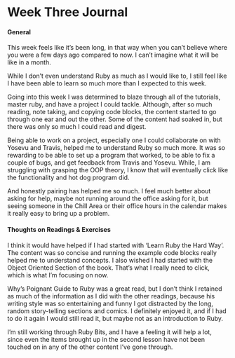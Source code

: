 # Week Three Journal

#### General
This week feels like it’s been long, in that way when you can’t believe where you were a few days ago compared to now. I can’t imagine what it will be like in a month.

While I don’t even understand Ruby as much as I would like to, I still feel like I have been able to learn so much more than I expected to this week.

Going into this week I was determined to blaze through all of the tutorials, master ruby, and have a project I could tackle. Although, after so much reading, note taking, and copying code blocks, the content started to go through one ear and out the other. Some of the content had soaked in, but there was only so much I could read and digest.

Being able to work on a project, especially one I could collaborate on with Yosevu and Travis, helped me to understand Ruby so much more. It was so rewarding to be able to set up a program that worked, to be able to fix a couple of bugs, and get feedback from Travis and Yosevu. While, I am struggling with grasping the OOP theory, I know that will eventually click like the functionality and hot dog program did.  

And honestly pairing has helped me so much. I feel much better about asking for help, maybe not running around the office asking for it, but seeing someone in the Chill Area or their office hours in the calendar makes it really easy to bring up a problem.


#### Thoughts on Readings & Exercises
I think it would have helped if I had started with ‘Learn Ruby the Hard Way’. The content was so concise and running the example code blocks really helped me to understand concepts. I also wished I had started with the Object Oriented Section of the book. That’s what I really need to click, which is what I’m focusing on now.

Why’s Poignant Guide to Ruby was a great read, but I don’t think I retained as much of the information as I did with the other readings, because his writing style was so entertaining and funny I got distracted by the long, random story-telling sections and comics. I definitely enjoyed it, and if I had to do it again I would still read it, but maybe not as an introduction to Ruby.

I’m still working through Ruby Bits, and I have a feeling it will help a lot, since even the items brought up in the second lesson have not been touched on in any of the other content I’ve gone through.
